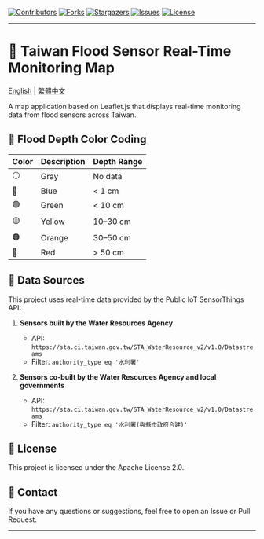 [![Contributors][contributors-shield]][contributors-url]
[![Forks][forks-shield]][forks-url]
[![Stargazers][stars-shield]][stars-url]
[![Issues][issues-shield]][issues-url]
[![License][license-shield]][license-url]

[contributors-shield]: https://img.shields.io/github/contributors/kukuxx/TW-FloodMap.svg?style=for-the-badge
[contributors-url]: https://github.com/kukuxx/TW-FloodMap/graphs/contributors

[forks-shield]: https://img.shields.io/github/forks/kukuxx/TW-FloodMap.svg?style=for-the-badge
[forks-url]: https://github.com/kukuxx/TW-FloodMap/network/members

[stars-shield]: https://img.shields.io/github/stars/kukuxx/TW-FloodMap.svg?style=for-the-badge
[stars-url]: https://github.com/kukuxx/TW-FloodMap/stargazers

[issues-shield]: https://img.shields.io/github/issues/kukuxx/TW-FloodMap.svg?style=for-the-badge
[issues-url]: https://github.com/kukuxx/TW-FloodMap/issues

[license-shield]: https://img.shields.io/github/license/kukuxx/TW-FloodMap.svg?style=for-the-badge
[license-url]: https://github.com/kukuxx/TW-FloodMap/blob/main/LICENSE

---

# 🌊 Taiwan Flood Sensor Real-Time Monitoring Map

[English](/README.md) | [繁體中文](/README-zh-TW.md)

A map application based on Leaflet.js that displays real-time monitoring data from flood sensors across Taiwan.

## 🎯 Flood Depth Color Coding

| Color | Description | Depth Range |
| ----- | ----------- | ----------- |
| ⚪     | Gray        | No data     |
| 🔵    | Blue        | < 1 cm      |
| 🟢    | Green       | < 10 cm     |
| 🟡    | Yellow      | 10–30 cm    |
| 🟠    | Orange      | 30–50 cm    |
| 🔴    | Red         | > 50 cm     |

## 📡 Data Sources

This project uses real-time data provided by the Public IoT SensorThings API:

1. **Sensors built by the Water Resources Agency**

   * API: `https://sta.ci.taiwan.gov.tw/STA_WaterResource_v2/v1.0/Datastreams`
   * Filter: `authority_type eq '水利署'`

2. **Sensors co-built by the Water Resources Agency and local governments**

   * API: `https://sta.ci.taiwan.gov.tw/STA_WaterResource_v2/v1.0/Datastreams`
   * Filter: `authority_type eq '水利署(與縣市政府合建)'`

## 📄 License

This project is licensed under the Apache License 2.0.

## 📧 Contact

If you have any questions or suggestions, feel free to open an Issue or Pull Request.

---